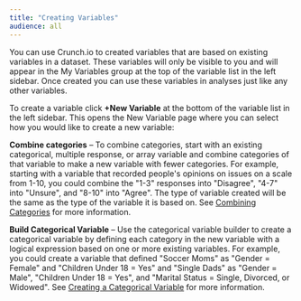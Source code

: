 ```yaml
---
title: "Creating Variables"
audience: all
---
```


You can use Crunch.io to created variables that are based on existing variables in a dataset. These variables will only be visible to you and will appear in the My Variables group at the top of the variable list in the left sidebar. Once created you can use these variables in analyses just like any other variables.

To create a variable click **+New Variable** at the bottom of the variable list in the left sidebar. This opens the New Variable page where you can select how you would like to create a new variable:

**Combine categories** – To combine categories, start with an existing categorical, multiple response, or array variable and combine categories of that variable to make a new variable with fewer categories. For example, starting with a variable that recorded people's opinions on issues on a scale from 1-10, you could combine the "1-3" responses into "Disagree", "4-7" into "Unsure", and "8-10" into "Agree". The type of variable created will be the same as the type of the variable it is based on. See [Combining Categories](crunch_creating-a-combined-variable.html) for more information.

**Build Categorical Variable** – Use the categorical variable builder to create a categorical variable by defining each category in the new variable with a logical expression based on one or more existing variables. For example, you could create a variable that defined "Soccer Moms" as "Gender = Female" and "Children Under 18 = Yes" and "Single Dads" as "Gender = Male", "Children Under 18 = Yes", and "Marital Status = Single, Divorced, or Widowed". See [Creating a Categorical Variable](crunch_creating-a-categorical-variable.html) for more information.
